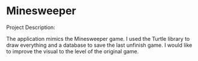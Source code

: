 # Minesweeper

Project Description:

The application mimics the Minesweeper game. I used the Turtle library to draw everything and 
a database to save the last unfinish game. I would like to improve the visual to the level of
the original game.
